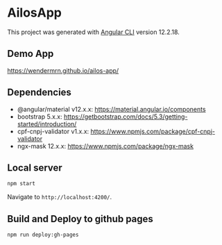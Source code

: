 # AilosApp

This project was generated with [Angular CLI](https://github.com/angular/angular-cli) version 12.2.18.

## Demo App

https://wendermrn.github.io/ailos-app/

## Dependencies

* @angular/material v12.x.x: https://material.angular.io/components
* bootstrap 5.x.x: https://getbootstrap.com/docs/5.3/getting-started/introduction/
* cpf-cnpj-validator v1.x.x: https://www.npmjs.com/package/cpf-cnpj-validator
* ngx-mask 12.x.x: https://www.npmjs.com/package/ngx-mask 


## Local server


```bash
npm start
```

Navigate to `http://localhost:4200/`.

## Build and Deploy to github pages

```bash
npm run deploy:gh-pages
```
